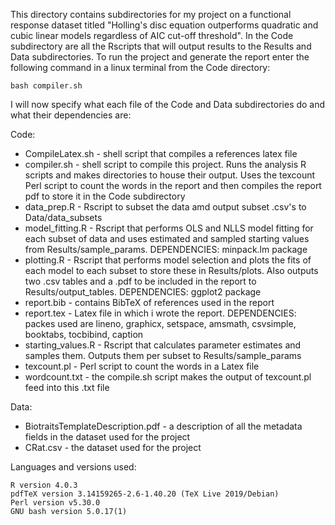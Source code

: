 This directory contains subdirectories for my project on a functional response dataset titled "Holling's disc equation outperforms quadratic and cubic linear models regardless of AIC cut-off threshold". In the Code subdirectory are all the Rscripts that will output results to the Results and Data subdirectories. To run the project and generate the report enter the following command in a linux terminal from the Code directory:

	bash compiler.sh

I will now specify what each file of the Code and Data subdirectories do and what their dependencies are:

Code:
- CompileLatex.sh - shell script that compiles a references latex file
- compiler.sh - shell script to compile this project. Runs the analysis R scripts and makes directories to house their output. Uses the texcount Perl script to count the words in the report and then compiles the report pdf to store it in the Code subdirectory
- data_prep.R - Rscript to subset the data amd output subset .csv's to Data/data_subsets
- model_fitting.R - Rscript that performs OLS and NLLS model fitting for each subset of data and uses estimated and sampled starting values from Results/sample_params. DEPENDENCIES: minpack.lm package
- plotting.R - Rscript that performs model selection and plots the fits of each model to each subset to store these in Results/plots. Also outputs two .csv tables and a .pdf to be included in the report to Results/output_tables. DEPENDENCIES: ggplot2 package 
- report.bib - contains BibTeX of references used in the report
- report.tex - Latex file in which i wrote the report. DEPENDENCIES: packes used are lineno, graphicx, setspace, amsmath, csvsimple, booktabs, tocbibind, caption 
- starting_values.R - Rscript that calculates parameter estimates and samples them. Outputs them per subset to Results/sample_params
- texcount.pl - Perl script to count the words in a Latex file
- wordcount.txt - the compile.sh script makes the output of texcount.pl feed into this .txt file

Data:
- BiotraitsTemplateDescription.pdf - a description of all the metadata fields in the dataset used for the project
- CRat.csv - the dataset used for the project

Languages and versions used:

	R version 4.0.3
	pdfTeX version 3.14159265-2.6-1.40.20 (TeX Live 2019/Debian)
	Perl version v5.30.0
	GNU bash version 5.0.17(1)
